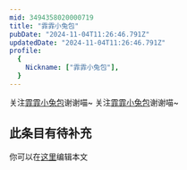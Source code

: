 ```yaml
---
mid: 3494358020000719
title: "霏霏小兔包"
pubDate: "2024-11-04T11:26:46.791Z"
updatedDate: "2024-11-04T11:26:46.791Z"
profile:
  {
    Nickname: ["霏霏小兔包"],
  }
---
```


关注[霏霏小兔包](https://space.bilibili.com/3494358020000719)谢谢喵~ 关注[霏霏小兔包](https://space.bilibili.com/3494358020000719)谢谢喵~

## 此条目有待补充
你可以在[这里](https://github.com/Yuhanawa/VTuber.ICU-Content/edit/master/v/霏霏小兔包/index.md)编辑本文
